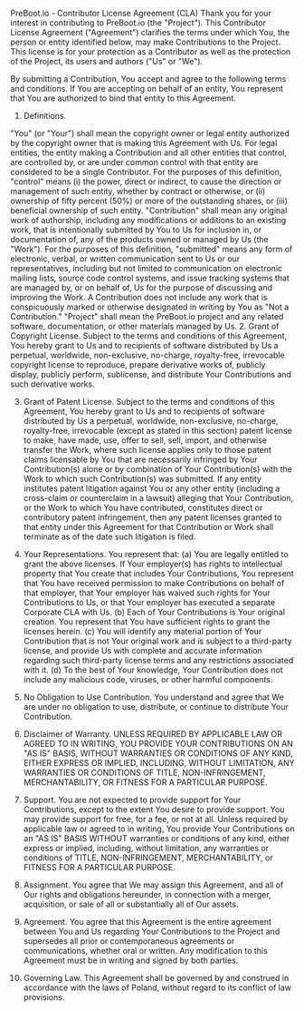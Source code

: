 PreBoot.io - Contributor License Agreement (CLA)
Thank you for your interest in contributing to PreBoot.io (the "Project"). This Contributor License Agreement ("Agreement") clarifies the terms under which You, the person or entity identified below, may make Contributions to the Project. This license is for your protection as a Contributor as well as the protection of the Project, its users and authors ("Us" or "We").

By submitting a Contribution, You accept and agree to the following terms and conditions. If You are accepting on behalf of an entity, You represent that You are authorized to bind that entity to this Agreement.

1. Definitions.

"You" (or "Your") shall mean the copyright owner or legal entity authorized by the copyright owner that is making this Agreement with Us. For legal entities, the entity making a Contribution and all other entities that control, are controlled by, or are under common control with that entity are considered to be a single Contributor. For the purposes of this definition, "control" means (i) the power, direct or indirect, to cause the direction or management of such entity, whether by contract or otherwise, or (ii) ownership of fifty percent (50%) or more of the outstanding shares, or (iii) beneficial ownership of such entity.
"Contribution" shall mean any original work of authorship, including any modifications or additions to an existing work, that is intentionally submitted by You to Us for inclusion in, or documentation of, any of the products owned or managed by Us (the "Work"). For the purposes of this definition, "submitted" means any form of electronic, verbal, or written communication sent to Us or our representatives, including but not limited to communication on electronic mailing lists, source code control systems, and issue tracking systems that are managed by, or on behalf of, Us for the purpose of discussing and improving the Work. A Contribution does not include any work that is conspicuously marked or otherwise designated in writing by You as "Not a Contribution."
"Project" shall mean the PreBoot.io project and any related software, documentation, or other materials managed by Us.
2. Grant of Copyright License.
   Subject to the terms and conditions of this Agreement, You hereby grant to Us and to recipients of software distributed by Us a perpetual, worldwide, non-exclusive, no-charge, royalty-free, irrevocable copyright license to reproduce, prepare derivative works of, publicly display, publicly perform, sublicense, and distribute Your Contributions and such derivative works.

3. Grant of Patent License.
   Subject to the terms and conditions of this Agreement, You hereby grant to Us and to recipients of software distributed by Us a perpetual, worldwide, non-exclusive, no-charge, royalty-free, irrevocable (except as stated in this section) patent license to make, have made, use, offer to sell, sell, import, and otherwise transfer the Work, where such license applies only to those patent claims licensable by You that are necessarily infringed by Your Contribution(s) alone or by combination of Your Contribution(s) with the Work to which such Contribution(s) was submitted. If any entity institutes patent litigation against You or any other entity (including a cross-claim or counterclaim in a lawsuit) alleging that Your Contribution, or the Work to which You have contributed, constitutes direct or contributory patent infringement, then any patent licenses granted to that entity under this Agreement for that Contribution or Work shall terminate as of the date such litigation is filed.

4. Your Representations.
   You represent that:
   (a) You are legally entitled to grant the above licenses. If Your employer(s) has rights to intellectual property that You create that includes Your Contributions, You represent that You have received permission to make Contributions on behalf of that employer, that Your employer has waived such rights for Your Contributions to Us, or that Your employer has executed a separate Corporate CLA with Us.
   (b) Each of Your Contributions is Your original creation. You represent that You have sufficient rights to grant the licenses herein.
   (c) You will identify any material portion of Your Contribution that is not Your original work and is subject to a third-party license, and provide Us with complete and accurate information regarding such third-party license terms and any restrictions associated with it.
   (d) To the best of Your knowledge, Your Contribution does not include any malicious code, viruses, or other harmful components.

5. No Obligation to Use Contribution.
   You understand and agree that We are under no obligation to use, distribute, or continue to distribute Your Contribution.

6. Disclaimer of Warranty.
   UNLESS REQUIRED BY APPLICABLE LAW OR AGREED TO IN WRITING, YOU PROVIDE YOUR CONTRIBUTIONS ON AN "AS IS" BASIS, WITHOUT WARRANTIES OR CONDITIONS OF ANY KIND, EITHER EXPRESS OR IMPLIED, INCLUDING, WITHOUT LIMITATION, ANY WARRANTIES OR CONDITIONS OF TITLE, NON-INFRINGEMENT, MERCHANTABILITY, OR FITNESS FOR A PARTICULAR PURPOSE.

7. Support.
   You are not expected to provide support for Your Contributions, except to the extent You desire to provide support. You may provide support for free, for a fee, or not at all. Unless required by applicable law or agreed to in writing, You provide Your Contributions on an "AS IS" BASIS WITHOUT warranties or conditions of any kind, either express or implied, including, without limitation, any warranties or conditions of TITLE, NON-INFRINGEMENT, MERCHANTABILITY, or FITNESS FOR A PARTICULAR PURPOSE.

8. Assignment.
   You agree that We may assign this Agreement, and all of Our rights and obligations hereunder, in connection with a merger, acquisition, or sale of all or substantially all of Our assets.

9. Agreement.
   You agree that this Agreement is the entire agreement between You and Us regarding Your Contributions to the Project and supersedes all prior or contemporaneous agreements or communications, whether oral or written. Any modification to this Agreement must be in writing and signed by both parties.

10. Governing Law.
    This Agreement shall be governed by and construed in accordance with the laws of Poland, without regard to its conflict of law provisions.
